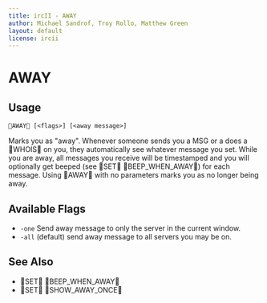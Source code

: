 ```yaml
---
title: ircII - AWAY
author: Michael Sandrof, Troy Rollo, Matthew Green
layout: default
license: ircii
---
```


# AWAY
## Usage
```
AWAY [<flags>] [<away message>]
```
Marks you as "away".  Whenever someone sends you a MSG or a
does a WHOIS on you, they automatically see whatever message
you set.  While you are away, all messages you receive will be
timestamped and you will optionally get beeped (see SET
BEEP_WHEN_AWAY) for each message.  Using AWAY with no
parameters marks you as no longer being away.

## Available Flags
-  `-one`  Send away message to only the server in the current window.
-  `-all`  (default) send away message to all servers you may be on.

## See Also
-  SET BEEP_WHEN_AWAY
-  SET SHOW_AWAY_ONCE
